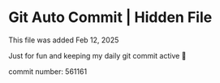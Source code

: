 # Git Auto Commit | Hidden File

This file was added Feb 12, 2025

Just for fun and keeping my daily git commit active 🤪

commit number: 561161
